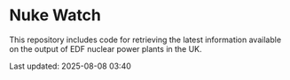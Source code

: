 # Nuke Watch

This repository includes code for retrieving the latest information available on the output of EDF nuclear power plants in the UK.

Last updated: 2025-08-08 03:40